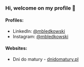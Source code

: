 ### Hi, welcome on my profile 👋
#### Profiles:
* LinkedIn: [@mbledkowski](https://linkedin.com/in/mbledkowski)
* Instagram: [@mbledkowski](https://instagram.com/mbledkowski)
#### Websites:
* Dni do matury - [dnidomatury.pl](https://dnidomatury.pl)
